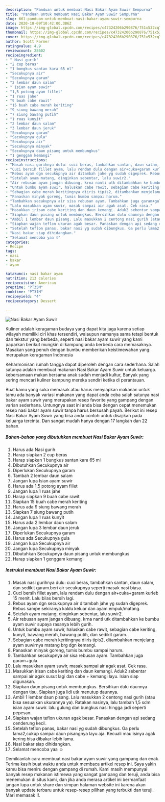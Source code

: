 ```yaml
---
description: "Panduan untuk membuat Nasi Bakar Ayam Suwir Sempurna"
title: "Panduan untuk membuat Nasi Bakar Ayam Suwir Sempurna"
slug: 661-panduan-untuk-membuat-nasi-bakar-ayam-suwir-sempurna
date: 2020-10-09T10:42:00.386Z
image: https://img-global.cpcdn.com/recipes/c47324206b290876/751x532cq70/nasi-bakar-ayam-suwir-foto-resep-utama.jpg
thumbnail: https://img-global.cpcdn.com/recipes/c47324206b290876/751x532cq70/nasi-bakar-ayam-suwir-foto-resep-utama.jpg
cover: https://img-global.cpcdn.com/recipes/c47324206b290876/751x532cq70/nasi-bakar-ayam-suwir-foto-resep-utama.jpg
author: Scott Farmer
ratingvalue: 4.9
reviewcount: 28602
recipeingredient:
- " Nasi gurih"
- "2 cup beras"
- "1 bungkus santan kara 65 ml"
- "Secukupnya air"
- "Secukupnya garam"
- "2 lembar daun salam"
- " Isian ayam suwir"
- "1,5 potong ayam fillet"
- "1 ruas jahe"
- "9 buah cabe rawit"
- "15 buah cabe merah keriting"
- "9 siung bawang merah"
- "7 siung bawang putih"
- "1 ruas kunyit"
- "2 lembar daun salam"
- "3 lembar daun jeruk"
- "Secukupnya garam"
- "Secukupnya gula"
- "Secukupnya air"
- "Secukupnya minyak"
- "Secukupnya daun pisang untuk membungkus"
- "1 genggam kemangi"
recipeinstructions:
- "Masak nasi gurihnya dulu: cuci beras, tambahkan santan, daun salam, dan sedikit garam.beri air secukupnya seperti masak nasi biasa."
- "Cuci bersih fillet ayam, lalu rendam dulu dengan air+cuka+garam kurleb 15 menit. Lalu bilas bersih lagi."
- "Rebus ayam dgn secukupnya air ditambah jahe yg sudah digeprek. Rebus sampe sekiranya kaldu keluar dan ayam empuk/matang."
- "Setelah ayam matang, dinginkan sebentar, lalu suwir2."
- "Air rebusan ayam jangan dibuang, krna nanti utk ditambahkan ke bumbu ayam suwir supaya rasanya lebih gurih."
- "Untuk bumbu ayam suwir, haluskan cabe rawit, sebagian cabe keriting, kunyit, bawang merah, bawang putih, dan sedikit garam."
- "Sebagian cabe merah keritingnya diiris tipis2, ditambahkan menjelang ayam suwirnya matang brg dgn kemangi."
- "Panaskan minyak goreng, tumis bumbu sampai harum."
- "Tambahkan secukupnya air sisa rebusan ayam. Tambahkan juga garam+gula."
- "Lalu masukkan ayam suwir, masak sampai air agak asat. Cek rasa."
- "Masukkan irisan cabe keriting dan daun kemangi. Aduk2 sebentar sampai air agak susut lagi dan cabe + kemangi layu. Isian siap digunakan."
- "Siapkan daun pisang untuk membungkus. Bersihkan dulu daunnya dengan tisu. Siapkan juga lidi utk menutup daunnya."
- "Ambil 1 lembar daun pisang. Lalu masukkan 2 centong nasi gurih (atau bisa sesuaikan ukurannya ya). Ratakan nasinya, lalu tambah 1,5 sdm isian ayam suwir. lalu gulung dan bungkus nasi hingga jadi seperti pepesan."
- "Siapkan wajan teflon ukuran agak besar. Panaskan dengan api sedang cenderung kecil."
- "Setelah teflon panas, bakar nasi yg sudah dibungkus. Ga perlu lama2,cukup sampai daun pisangnya layu aja. Kecuali mau isinya agak kering bisa dibakar lebih lama."
- "Nasi bakar siap dihidangkan."
- "Selamat mencoba yaa ☺"
categories:
- Recipe
tags:
- nasi
- bakar
- ayam

katakunci: nasi bakar ayam 
nutrition: 213 calories
recipecuisine: American
preptime: "PT35M"
cooktime: "PT31M"
recipeyield: "4"
recipecategory: Dessert

---
```



![Nasi Bakar Ayam Suwir](https://img-global.cpcdn.com/recipes/c47324206b290876/751x532cq70/nasi-bakar-ayam-suwir-foto-resep-utama.jpg)

Kuliner adalah keragaman budaya yang dapat kita jaga karena setiap wilayah memiliki ciri khas tersendiri, walaupun namanya sama tetapi bentuk dan tekstur yang berbeda, seperti nasi bakar ayam suwir yang kami paparkan berikut mungkin di kampung anda berbeda cara memasaknya. Masakan yang penuh dengan bumbu memberikan keistimewahan yang merupakan keragaman Indonesia



Keharmonisan rumah tangga dapat diperoleh dengan cara sederhana. Salah satunya adalah membuat makanan Nasi Bakar Ayam Suwir untuk keluarga. kebersamaan makan bersama anak sudah menjadi kultur, Banyak yang sering mencari kuliner kampung mereka sendiri ketika di perantauan.

Buat kamu yang suka memasak atau harus menyiapkan makanan untuk tamu ada banyak variasi makanan yang dapat anda coba salah satunya nasi bakar ayam suwir yang merupakan resep favorite yang gampang dengan varian sederhana. Untungnya saat ini anda bisa dengan cepat menemukan resep nasi bakar ayam suwir tanpa harus bersusah payah.
Berikut ini resep Nasi Bakar Ayam Suwir yang bisa anda contoh untuk disajikan pada keluarga tercinta. Dan sangat mudah hanya dengan 17 langkah dan 22 bahan.


<!--inarticleads1-->

##### Bahan-bahan yang dibutuhkan membuat Nasi Bakar Ayam Suwir:

1. Harus ada  Nasi gurih
1. Harap siapkan 2 cup beras
1. Harap siapkan 1 bungkus santan kara 65 ml
1. Dibutuhkan Secukupnya air
1. Diperlukan Secukupnya garam
1. Tambah 2 lembar daun salam
1. Jangan lupa  Isian ayam suwir
1. Harus ada 1,5 potong ayam fillet
1. Jangan lupa 1 ruas jahe
1. Harap siapkan 9 buah cabe rawit
1. Siapkan 15 buah cabe merah keriting
1. Harus ada 9 siung bawang merah
1. Siapkan 7 siung bawang putih
1. Jangan lupa 1 ruas kunyit
1. Harus ada 2 lembar daun salam
1. Jangan lupa 3 lembar daun jeruk
1. Diperlukan Secukupnya garam
1. Harus ada Secukupnya gula
1. Jangan lupa Secukupnya air
1. Jangan lupa Secukupnya minyak
1. Dibutuhkan Secukupnya daun pisang untuk membungkus
1. Harap siapkan 1 genggam kemangi




<!--inarticleads2-->

##### Instruksi membuat  Nasi Bakar Ayam Suwir:

1. Masak nasi gurihnya dulu: cuci beras, tambahkan santan, daun salam, dan sedikit garam.beri air secukupnya seperti masak nasi biasa.
1. Cuci bersih fillet ayam, lalu rendam dulu dengan air+cuka+garam kurleb 15 menit. Lalu bilas bersih lagi.
1. Rebus ayam dgn secukupnya air ditambah jahe yg sudah digeprek. Rebus sampe sekiranya kaldu keluar dan ayam empuk/matang.
1. Setelah ayam matang, dinginkan sebentar, lalu suwir2.
1. Air rebusan ayam jangan dibuang, krna nanti utk ditambahkan ke bumbu ayam suwir supaya rasanya lebih gurih.
1. Untuk bumbu ayam suwir, haluskan cabe rawit, sebagian cabe keriting, kunyit, bawang merah, bawang putih, dan sedikit garam.
1. Sebagian cabe merah keritingnya diiris tipis2, ditambahkan menjelang ayam suwirnya matang brg dgn kemangi.
1. Panaskan minyak goreng, tumis bumbu sampai harum.
1. Tambahkan secukupnya air sisa rebusan ayam. Tambahkan juga garam+gula.
1. Lalu masukkan ayam suwir, masak sampai air agak asat. Cek rasa.
1. Masukkan irisan cabe keriting dan daun kemangi. Aduk2 sebentar sampai air agak susut lagi dan cabe + kemangi layu. Isian siap digunakan.
1. Siapkan daun pisang untuk membungkus. Bersihkan dulu daunnya dengan tisu. Siapkan juga lidi utk menutup daunnya.
1. Ambil 1 lembar daun pisang. Lalu masukkan 2 centong nasi gurih (atau bisa sesuaikan ukurannya ya). Ratakan nasinya, lalu tambah 1,5 sdm isian ayam suwir. lalu gulung dan bungkus nasi hingga jadi seperti pepesan.
1. Siapkan wajan teflon ukuran agak besar. Panaskan dengan api sedang cenderung kecil.
1. Setelah teflon panas, bakar nasi yg sudah dibungkus. Ga perlu lama2,cukup sampai daun pisangnya layu aja. Kecuali mau isinya agak kering bisa dibakar lebih lama.
1. Nasi bakar siap dihidangkan.
1. Selamat mencoba yaa ☺




Demikianlah cara membuat nasi bakar ayam suwir yang gampang dan enak. Terima kasih buat waktu anda untuk membaca artikel resep ini. Saya yakin kamu bisa meniru dengan gampang di rumah. Kami masih mempunyai banyak resep makanan istimewa yang sangat gampang dan teruji, anda bisa menemukan di situs kami, dan jika anda merasa artikel ini bermanfaat jangan lupa untuk share dan simpan halaman website ini karena akan banyak update terbaru untuk resep-resep pilihan yang terbukti dan teruji. Mari memasak !!. 
